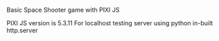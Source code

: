 Basic Space Shooter game with PIXI JS

PIXI JS version is 5.3.11
For localhost testing server using python in-built http.server
